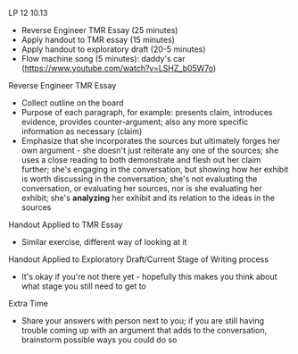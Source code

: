 LP 12
10.13

- Reverse Engineer TMR Essay (25 minutes)
- Apply handout to TMR essay (15 minutes)
- Apply handout to exploratory draft (20-5 minutes)
- Flow machine song (5 minutes): daddy's car (https://www.youtube.com/watch?v=LSHZ_b05W7o) 

Reverse Engineer TMR Essay
- Collect outline on the board
- Purpose of each paragraph, for example: presents claim, introduces evidence, provides counter-argument; also any more specific information as necessary (claim)
- Emphasize that she incorporates the sources but ultimately forges her own argument - she doesn't just reiterate any one of the sources; she uses a close reading to both demonstrate and flesh out her claim further; she's engaging in the conversation, but showing how her exhibit is worth discussing in the conversation; she's not evaluating the conversation, or evaluating her sources, nor is she evaluating her exhibit; she's **analyzing** her exhibit and its relation to the ideas in the sources

Handout Applied to TMR Essay
- Similar exercise, different way of looking at it

Handout Applied to Exploratory Draft/Current Stage of Writing process
- It's okay if you're not there yet - hopefully this makes you think about what stage you still need to get to

Extra Time
- Share your answers with person next to you; if you are still having trouble coming up with an argument that adds to the conversation, brainstorm possible ways you could do so
